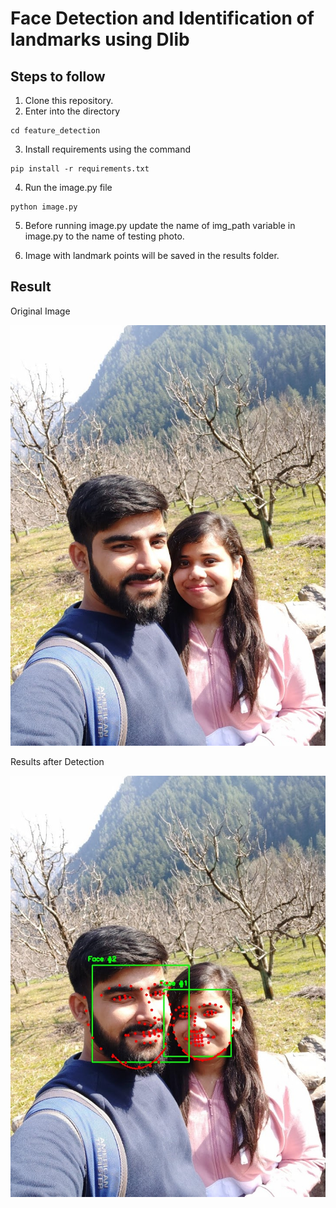 # Face Detection and Identification of landmarks using Dlib

## Steps to follow

 1. Clone this repository.
 2. Enter into the directory

 ```
 cd feature_detection
 ```
 3. Install requirements using the command
 ```
 pip install -r requirements.txt
 ```
 4. Run the image.py file
 ```
 python image.py
 ```
 5. Before running image.py update the name of img_path variable in image.py to the name of testing photo.

 6. Image with landmark points will be saved in the results folder.

## Result

Original Image

![alt text](https://github.com/mukulsikka/Landmark_Detection/blob/master/image.jpg)



Results after Detection

![alt text](https://github.com/mukulsikka/Landmark_Detection/blob/master/results/image.jpg)





